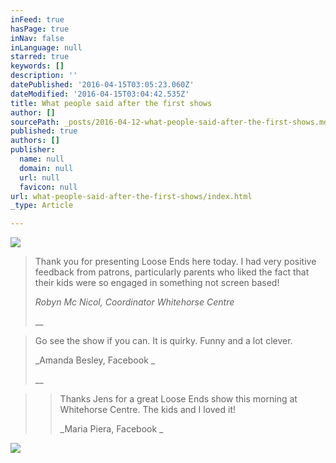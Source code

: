 ```yaml
---
inFeed: true
hasPage: true
inNav: false
inLanguage: null
starred: true
keywords: []
description: ''
datePublished: '2016-04-15T03:05:23.060Z'
dateModified: '2016-04-15T03:04:42.535Z'
title: What people said after the first shows
author: []
sourcePath: _posts/2016-04-12-what-people-said-after-the-first-shows.md
published: true
authors: []
publisher:
  name: null
  domain: null
  url: null
  favicon: null
url: what-people-said-after-the-first-shows/index.html
_type: Article

---
```

![](https://the-grid-user-content.s3-us-west-2.amazonaws.com/9f4fdc81-6398-4fb3-bd33-b08a657fb2dc.jpg)

> Thank you for presenting Loose Ends here today.  I had very positive feedback from patrons, particularly parents who liked the fact that their kids were so engaged in something not screen based!
> 
> _Robyn Mc Nicol, Coordinator Whitehorse Centre_
> 
> __

> Go see the show if you can. It is quirky. Funny and a lot clever.
> 
> _Amanda Besley, Facebook _
> 
> __

> > Thanks Jens for a great Loose Ends show this morning at Whitehorse Centre. The kids and I loved it!
> > 
> > _Maria Piera, Facebook _
> 
> 

![](https://the-grid-user-content.s3-us-west-2.amazonaws.com/d1d14015-8fcf-4eb2-8b8a-d70c206942fe.jpg)